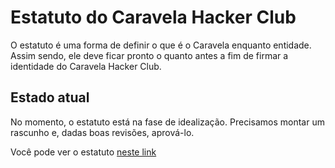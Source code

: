 Estatuto do Caravela Hacker Club
================================

O estatuto é uma forma de definir o que é o Caravela enquanto entidade. Assim
sendo, ele deve ficar pronto o quanto antes a fim de firmar a identidade do
Caravela Hacker Club.

Estado atual
------------

No momento, o estatuto está na fase de idealização. Precisamos montar um
rascunho e, dadas boas revisões, aprová-lo.

Você pode ver o estatuto [neste link](./estatuto.md)
